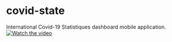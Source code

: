 # covid-state
International Covid-19 Statistiques dashboard mobile application.
[![Watch the video](https://mail.google.com/mail/u/0?ui=2&amp;ik=63ea73da63&amp;attid=0.4&amp;permmsgid=msg-a%3Ar-2042534396801291724&amp;th=1733b27fcf0c973a&amp;view=fimg&amp;realattid=f_kcgvnbbr3&amp;disp=thd&amp;attbid=ANGjdJ8-XmhXArpzRw_i6AhJWGGM23VaTwQy_AbeD59ZqNxdFW_4PsymOADtFn4rLPs0eb42GS93RyZ38r7-i8R4ARrTzGcp1y4RCt7L_6jO9k1GGfQ6_c4yYAY49R4&amp;ats=2524608000000&amp;sz=w180-h120-df-p-nu)](https://r4---sn-4g5e6nze.c.mail.google.com/videoplayback?expire=1602701578&ei=yhCHX4WlC4HVgwPdqJu4DQ&ip=41.229.118.11&cp=QVRFVEhfUFVVSVhPOjJmNUEyN0pVUG1RY2xJRmNpd0JMTDlPaTVrcXFPdjlZSHFra1ZsajdjRFc&id=60c8ffa01cd1df5c&itag=18&source=webdrive&requiressl=yes&mh=D6&mm=32&mn=sn-4g5e6nze&ms=su&mv=m&mvi=4&pl=16&sc=yes&ttl=transient&susc=dr&driveid=1SNe424AA6JVgUcNp63Gtq-faUPVvQOUO&app=explorer&mime=video/mp4&vprv=1&prv=1&dur=326.983&lmt=1594351725997802&mt=1602687030&sparams=expire,ei,ip,cp,id,itag,source,requiressl,ttl,susc,driveid,app,mime,vprv,prv,dur,lmt&sig=AOq0QJ8wRQIgezkmqeQ3WEDfTrHyW7iwbMw5kbGEDMiu85mglDLdnNwCIQDS2fdSlbv1b-UNm3i4wsJIMulD7eyBLIhj9zcb5mI65w==&lsparams=mh,mm,mn,ms,mv,mvi,pl,sc&lsig=AG3C_xAwRAIgOR4V5ly9MQBoABL3es9lA7E5mx4r-EC2rfo8OjYBX6sCIAkKVcYolgBW0BBHOiIuVFkT3cdGfVPlK973C925Eqge&cpn=V5bi6noNHvncnmcE&c=WEB_EMBEDDED_PLAYER&cver=20201013)
